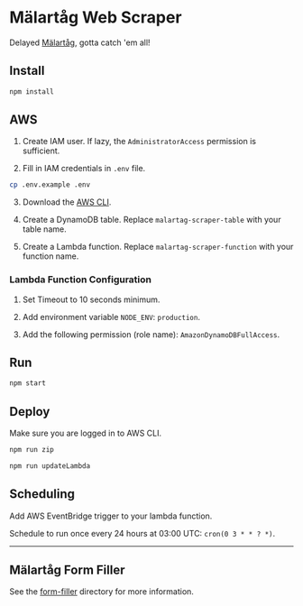 # Mälartåg Web Scraper

Delayed [Mälartåg](https://www.trafikverket.se/trafikinformation/tag?Station=Nykvarn&ArrDep=departure), gotta catch 'em all!

## Install

```sh
npm install
```

## AWS

1. Create IAM user. If lazy, the `AdministratorAccess` permission is sufficient.

2. Fill in IAM credentials in `.env` file.

```sh
cp .env.example .env
```

3. Download the [AWS CLI](https://aws.amazon.com/cli/).

4. Create a DynamoDB table. Replace `malartag-scraper-table` with your table name.

5. Create a Lambda function. Replace `malartag-scraper-function` with your function name.

### Lambda Function Configuration

1. Set Timeout to 10 seconds minimum.

1. Add environment variable `NODE_ENV`: `production`.

1. Add the following permission (role name): `AmazonDynamoDBFullAccess`.

## Run

```sh
npm start
```

## Deploy

Make sure you are logged in to AWS CLI.

```sh
npm run zip
```

```sh
npm run updateLambda
```

## Scheduling

Add AWS EventBridge trigger to your lambda function.

Schedule to run once every 24 hours at 03:00 UTC: `cron(0 3 * * ? *)`.

---

## Mälartåg Form Filler

See the [form-filler](./form-filler/README.md) directory for more information.

